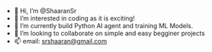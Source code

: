 - 👋 Hi, I’m @ShaaranSr
- 👀 I’m interested in coding as it is exciting!
- 🌱 I’m currently build Python AI agent and training ML Models.
- 💞️ I’m looking to collaborate on simple and easy begginer projects
- 📫 email: srshaaran@gmail.com

<!---
ShaaranSr/ShaaranSr is a ✨ special ✨ repository because its `README.md` (this file) appears on your GitHub profile.
You can click the Preview link to take a look at your changes.
--->
